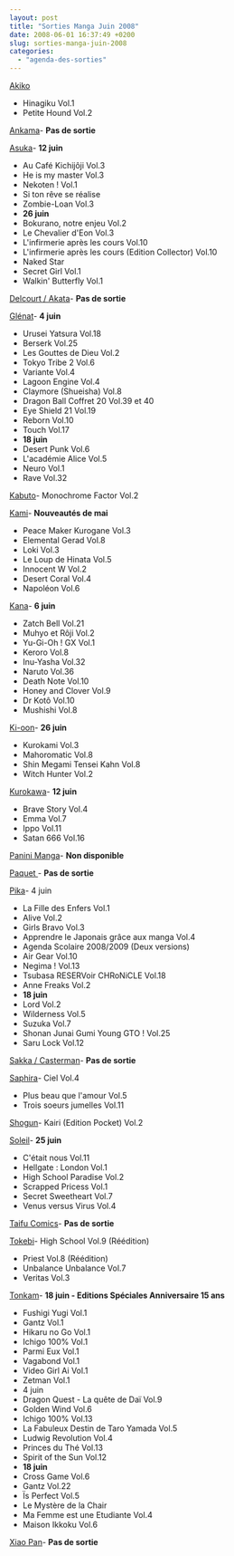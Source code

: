 ```yaml
---
layout: post
title: "Sorties Manga Juin 2008"
date: 2008-06-01 16:37:49 +0200
slug: sorties-manga-juin-2008
categories:
  - "agenda-des-sorties"
---
```


[Akiko](http://www.seebd.fr/)

- Hinagiku Vol.1
- Petite Hound Vol.2
 
[Ankama](http://www.ankama-editions.com)- **Pas de sortie**
 
[Asuka](http://www.asuka.fr/)- **12 juin**
- Au Café Kichijôji Vol.3
- He is my master Vol.3
- Nekoten ! Vol.1
- Si ton rêve se réalise
- Zombie-Loan Vol.3
- **26 juin**
- Bokurano, notre enjeu Vol.2
- Le Chevalier d'Eon Vol.3
- L'infirmerie après les cours Vol.10
- L'infirmerie après les cours (Edition Collector) Vol.10
- Naked Star
- Secret Girl Vol.1
- Walkin' Butterfly Vol.1
 
[Delcourt / Akata](http://www.akata.fr)- **Pas de sortie**
 
[Glénat](http://www.glenatmanga.com)- **4 juin**
- Urusei Yatsura Vol.18
- Berserk Vol.25
- Les Gouttes de Dieu Vol.2
- Tokyo Tribe 2 Vol.6
- Variante Vol.4
- Lagoon Engine Vol.4
- Claymore (Shueisha) Vol.8
- Dragon Ball Coffret 20 Vol.39 et 40
- Eye Shield 21 Vol.19
- Reborn Vol.10
- Touch Vol.17
- **18 juin**
- Desert Punk Vol.6
- L'académie Alice Vol.5
- Neuro Vol.1
- Rave Vol.32
 
[Kabuto](http://www.seebd.fr/)- Monochrome Factor Vol.2
 
[Kami](http://www.mangakami.com/)- **Nouveautés de mai**
- Peace Maker Kurogane Vol.3
- Elemental Gerad Vol.8
- Loki Vol.3
- Le Loup de Hinata Vol.5
- Innocent W Vol.2
- Desert Coral Vol.4
- Napoléon Vol.6
 
[Kana](http://www.mangakana.com)- **6 juin**
- Zatch Bell Vol.21
- Muhyo et Rôji Vol.2
- Yu-Gi-Oh ! GX Vol.1
- Keroro Vol.8
- Inu-Yasha Vol.32
- Naruto Vol.36
- Death Note Vol.10
- Honey and Clover Vol.9
- Dr Kotô Vol.10
- Mushishi Vol.8
 
[Ki-oon](http://www.ki-oon.com/)- **26 juin**
- Kurokami Vol.3
- Mahoromatic Vol.8
- Shin Megami Tensei Kahn Vol.8
- Witch Hunter Vol.2
 
[Kurokawa](http://www.kurokawa.fr/)- **12 juin**
- Brave Story Vol.4
- Emma Vol.7
- Ippo Vol.11
- Satan 666 Vol.16
 
[Panini Manga](http://www.paninicomicsfrance.com/)- **Non disponible**
 
[Paquet ](http://www.paquet.li/)- **Pas de sortie**
 
[Pika](http://www.pika.fr/)- 4 juin
- La Fille des Enfers Vol.1
- Alive Vol.2
- Girls Bravo Vol.3
- Apprendre le Japonais grâce aux manga Vol.4
- Agenda Scolaire 2008/2009 (Deux versions)
- Air Gear Vol.10
- Negima ! Vol.13
- Tsubasa RESERVoir CHRoNiCLE Vol.18
- Anne Freaks Vol.2
- **18 juin**
- Lord Vol.2
- Wilderness Vol.5
- Suzuka Vol.7
- Shonan Junai Gumi Young GTO ! Vol.25
- Saru Lock Vol.12
 
[Sakka / Casterman](http://www.sakka.info/)- **Pas de sortie**
 
[Saphira](http://www.seebd.fr/)- Ciel Vol.4
- Plus beau que l'amour Vol.5
- Trois soeurs jumelles Vol.11
 
[Shogun](http://www.shoguncity.com/)- Kairi (Edition Pocket) Vol.2
 
[Soleil](http://www.soleilmanga.com/)- **25 juin**
- C'était nous Vol.11
- Hellgate : London Vol.1
- High School Paradise Vol.2
- Scrapped Pricess Vol.1
- Secret Sweetheart Vol.7
- Venus versus Virus Vol.4
 
[Taifu Comics](http://taifu-comics.com)- **Pas de sortie**
 
[Tokebi](http://www.seebd.fr/)- High School Vol.9 (Réédition)
- Priest Vol.8 (Réédition)
- Unbalance Unbalance Vol.7
- Veritas Vol.3
 
[Tonkam](http://www.editions-tonkam.fr/)- **18 juin - Editions Spéciales Anniversaire 15 ans**
- Fushigi Yugi Vol.1
- Gantz Vol.1
- Hikaru no Go Vol.1
- Ichigo 100% Vol.1
- Parmi Eux Vol.1
- Vagabond Vol.1
- Video Girl Ai Vol.1
- Zetman Vol.1
- 4 juin
- Dragon Quest - La quête de Daï Vol.9
- Golden Wind Vol.6
- Ichigo 100% Vol.13
- La Fabuleux Destin de Taro Yamada Vol.5
- Ludwig Revolution Vol.4
- Princes du Thé Vol.13
- Spirit of the Sun Vol.12
- **18 juin**
- Cross Game Vol.6
- Gantz Vol.22
- Ïs Perfect Vol.5
- Le Mystère de la Chair
- Ma Femme est une Etudiante Vol.4
- Maison Ikkoku Vol.6
 
[Xiao Pan](http://www.xiaopan.com/)- **Pas de sortie**